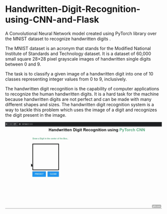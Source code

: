 # Handwritten-Digit-Recognition-using-CNN-and-Flask
A Convolutional Neural Network model created using PyTorch library over the MNIST dataset to recognize handwritten digits . <br />

The MNIST dataset is an acronym that stands for the Modified National Institute of Standards and Technology dataset.
It is a dataset of 60,000 small square 28×28 pixel grayscale images of handwritten single digits between 0 and 9.

The task is to classify a given image of a handwritten digit into one of 10 classes representing integer values from 0 to 9, inclusively.

The handwritten digit recognition is the capability of computer
applications to recognize the human handwritten digits. It is a
hard task for the machine because handwritten digits are not
perfect and can be made with many different shapes and sizes.
The handwritten digit recognition system is a way to tackle this
problem which uses the image of a digit and recognizes the
digit present in the image.

![](digit_demo.gif)
